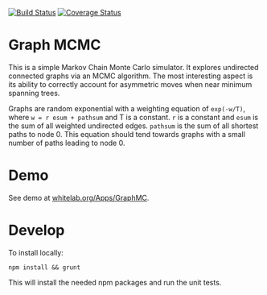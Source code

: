 [![Build Status](https://travis-ci.org/whitead/graph-mcmc.svg?branch=master)](https://travis-ci.org/whitead/graph-mcmc)
[![Coverage Status](https://coveralls.io/repos/github/whitead/graph-mcmc/badge.svg?branch=master)](https://coveralls.io/github/whitead/graph-mcmc?branch=master)


Graph MCMC
====

This is a simple Markov Chain Monte Carlo simulator. It explores
undirected connected graphs via an MCMC algorithm. The most
interesting aspect is its ability to correctly account for asymmetric
moves when near minimum spanning trees.

Graphs are random exponential with a weighting equation of
`exp(-w/T)`, where `w = r esum + pathsum` and T is a constant. `r` is
a constant and `esum` is the sum of all weighted undirected
edges. `pathsum` is the sum of all shortest paths to node 0. This
equation should tend towards graphs with a small number of paths
leading to node 0.

Demo
====

See demo at [whitelab.org/Apps/GraphMC](http://thewhitelab.org/Apps/GraphMC).

Develop
====

To install locally:

```
npm install && grunt
```

This will install the needed npm packages and run the unit tests.

